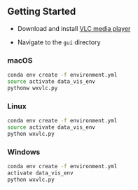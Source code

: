 ## Getting Started

* Download and install [VLC media player](https://www.videolan.org/vlc/index.html)

* Navigate to the `gui` directory

### macOS

```Bash
conda env create -f environment.yml
source activate data_vis_env
pythonw wxvlc.py
```

### Linux

```Bash
conda env create -f environment.yml
source activate data_vis_env
python wxvlc.py
```

### Windows

```Bash
conda env create -f environment.yml
activate data_vis_env
python wxvlc.py
```

